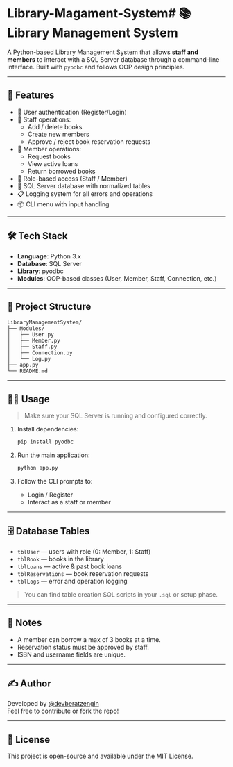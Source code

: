 # Library-Magament-System# 📚 Library Management System

A Python-based Library Management System that allows **staff and members** to interact with a SQL Server database through a command-line interface. Built with `pyodbc` and follows OOP design principles.

---

## 🚀 Features

- 👤 User authentication (Register/Login)
- 👮 Staff operations:
  - Add / delete books
  - Create new members
  - Approve / reject book reservation requests
- 🙋 Member operations:
  - Request books
  - View active loans
  - Return borrowed books
- 🔐 Role-based access (Staff / Member)
- 💾 SQL Server database with normalized tables
- 📋 Logging system for all errors and operations
- 📦 CLI menu with input handling

---

## 🛠️ Tech Stack

- **Language**: Python 3.x
- **Database**: SQL Server
- **Library**: pyodbc
- **Modules**: OOP-based classes (User, Member, Staff, Connection, etc.)

---

## 📁 Project Structure

```
LibraryManagementSystem/
├── Modules/
│   ├── User.py
│   ├── Member.py
│   ├── Staff.py
│   ├── Connection.py
│   └── Log.py
├── app.py
└── README.md
```

---

## 🧑‍💻 Usage

> Make sure your SQL Server is running and configured correctly.

1. Install dependencies:
   ```bash
   pip install pyodbc
   ```

2. Run the main application:
   ```bash
   python app.py
   ```

3. Follow the CLI prompts to:
   - Login / Register
   - Interact as a staff or member

---

## 🗄️ Database Tables

- `tblUser` — users with role (0: Member, 1: Staff)
- `tblBook` — books in the library
- `tblLoans` — active & past book loans
- `tblReservations` — book reservation requests
- `tblLogs` — error and operation logging

> You can find table creation SQL scripts in your `.sql` or setup phase.

---

## 📌 Notes

- A member can borrow a max of 3 books at a time.
- Reservation status must be approved by staff.
- ISBN and username fields are unique.

---

## ✍️ Author

Developed by [@devberatzengin](https://github.com/devberatzengin)  
Feel free to contribute or fork the repo!

---

## 📄 License

This project is open-source and available under the MIT License.
